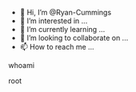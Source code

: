 - 👋 Hi, I’m @Ryan-Cummings
- 👀 I’m interested in ...
- 🌱 I’m currently learning ...
- 💞️ I’m looking to collaborate on ...
- 📫 How to reach me ...

<!---
Ryan-Cummings/Ryan-Cummings is a ✨ special ✨ repository because its `README.md` (this file) appears on your GitHub profile.
You can click the Preview link to take a look at your changes.
--->

whoami

root
